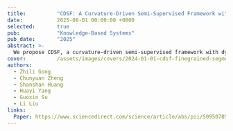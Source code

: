```yaml
---
title:          "CDSF: A Curvature-Driven Semi-Supervised Framework with Dynamic Receptive Fields for Fine-Grained Vehicle Component Segmentation"
date:           2025-08-01 00:00:00 +0800
selected:       true
pub:            "Knowledge-Based Systems"
pub_date:       "2025"
abstract: >-
  We propose CDSF, a curvature-driven semi-supervised framework with dynamic receptive fields designed for fine-grained vehicle component segmentation. Published in Knowledge-Based Systems (KBS).
cover:          /assets/images/covers/2024-01-01-cdsf-finegrained-segmentation.jpg
authors:
  - Zhili Gong
  - Chunyuan Zheng
  - Shanshan Huang
  - Huayi Yang
  - Guoxin Su
  - Li Liu
links:
  Paper: https://www.sciencedirect.com/science/article/abs/pii/S0950705125012523
---
```

